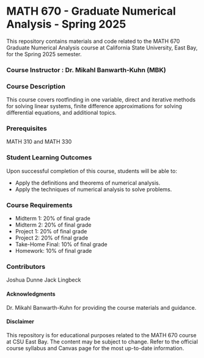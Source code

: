 # MATH 670 - Graduate Numerical Analysis - Spring 2025

This repository contains materials and code related to the MATH 670 Graduate Numerical Analysis course at California State University, East Bay, for the Spring 2025 semester.    

### Course Instructor : **Dr. Mikahl Banwarth-Kuhn (MBK)**

### Course Description
This course covers rootfinding in one variable, direct and iterative methods for solving linear systems, finite difference approximations for solving differential equations, and additional topics.    

### Prerequisites
MATH 310 and MATH 330    

### Student Learning Outcomes
Upon successful completion of this course, students will be able to:
 - Apply the definitions and theorems of numerical analysis.    
 - Apply the techniques of numerical analysis to solve problems.    
  

### Course Requirements
 - Midterm 1: 20% of final grade    
 - Midterm 2: 20% of final grade    
 - Project 1: 20% of final grade    
 - Project 2: 20% of final grade    
 - Take-Home Final: 10% of final grade    
 - Homework: 10% of final grade  

### Contributors
Joshua Dunne
Jack Lingbeck

#### Acknowledgments
Dr. Mikahl Banwarth-Kuhn for providing the course materials and guidance.
#### Disclaimer
This repository is for educational purposes related to the MATH 670 course at CSU East Bay. The content may be subject to change. Refer to the official course syllabus and Canvas page for the most up-to-date information.
